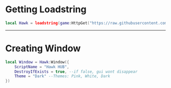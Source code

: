 # Getting Loadstring
```lua 
local Hawk = loadstring(game:HttpGet("https://raw.githubusercontent.com/TheHanki/HawkHUB/main/LibSources/HawkLib.lua", true))()
```

--------------------------------------------------------------------------

# Creating Window
```lua 
local Window = Hawk:Window({
	ScriptName = "Hawk HUB",
	DestroyIfExists = true, --if false, gui wont disappear
	Theme = "Dark" --Themes: Pink, White, Dark
})
```
